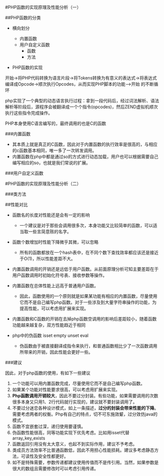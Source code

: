 #PHP函数的实现原理及性能分析（一）

##PHP函数的分类

- 横向划分
	- 内置函数
	- 用户自定义函数
		- 函数
		- 方法

- PHP函数的实现

开始->将PHP代码转换为语言片段->将Tokens转换为有意义的表达式->将表达式编译成Opcode->顺次执行Opcodes，从而实现PHP脚本的功能——>开始 的不断循环

php实现了一个典型的动态语言执行过程：拿到一段代码后，经过词法解析、语法解析等阶段后，源程序会被翻译成一个个指令(opcodes)，然后ZEND虚拟机顺次执行这些指令完成操作。

PHP本身使用C语言编写的，最终调用的也是C的函数

###内置函数

- 其本质上就是真正的C函数，因此对于内置函数的执行效率是很高的，与相应的c函数基本相同，唯一多了一次转发调用。
- 内置函数在php中都是通过so的方式进行动态加载，用户也可以根据需要自己编写相应的so，也就是我们常说的扩展。

###用户自定义函数

#PHP函数的实现原理及性能分析（二）

###类方法

##性能对比
- 函数名的长度对性能还是会有一定的影响
	- 一个建议是对于那些会调用很多次，本身功能又比较简单的函数，可以适当取一些言简意赅的名字。

- 函数个数增加时性能下降微乎其微，可以忽略
	- 所有的函数都放在一个hash表中，在不同个数下查找效率都应该还是接近于O(1)，所以性能差距不大。

- 内置函数调用的开销还是远低于用户函数。从前面原理分析可知主要差距在于用户函数调用时初始化符号表、接收参数等操作。

- 内置函数在总体性能上远高于普通用户函数。
	- 因此，函数使用的一个原则就是如果某功能有相应的内置函数，尽量使用它而不是自己编写php函数。对于一些涉及到大量字符串操作的功能，为提高性能，可以考虑用扩展来实现。

- 内置函数和C函数的开销在去掉php函数空调用的影响后差距较小，随着函数功能越来越复杂，双方性能趋近于相同

- php中的伪函数  isset  empty  unset  eval
	- 伪函数由于被直接翻译成指令来执行，和普通函数相比少了一次函数调用所带来的开销，因此性能会更好一些。

###建议

因此，对于php函数的使用，有如下一些建议

1. 一个功能可以用内置函数完成，尽量使用它而不是自己编写php函数。
2. 如果某个功能对性能要求很高，可以考虑用扩展来实现。
3. **Php函数调用开销较大**，因此不要过分封装。有些功能，如果需要调用的次数很多本身又只用1、2行代码就行实现的，建议就不要封装调用了。
4. 不要过分迷恋各种设计模式，如上一条描述，**过分的封装会带来性能的下降**。需要考虑两者的权衡。Php有自己的特点，切不可东施效颦，过分效仿java的模式。
5. 函数不宜嵌套过深，递归使用要谨慎。
6. 伪函数性能很高，同等功能实现下优先考虑。比如用isset代替array_key_exists
7. 函数返回引用没有太大意义，也起不到实际作用，建议不予考虑。
8. 类成员方法效率不比普通函数低，因此不用担心性能损耗。建议多考虑静态方法，可读性及安全性都更好。
9. 如不是特殊需要，参数传递都建议使用传值而不是传引用。当然，如果参数是很大的数组且需要修改时可以考虑引用传递。